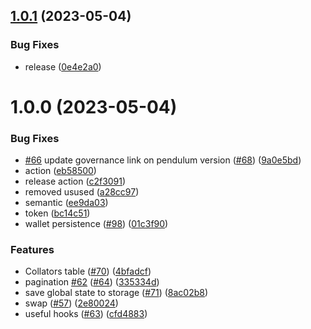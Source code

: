 ## [1.0.1](https://github.com/pendulum-chain/portal/compare/v1.0.0...v1.0.1) (2023-05-04)


### Bug Fixes

* release ([0e4e2a0](https://github.com/pendulum-chain/portal/commit/0e4e2a0cf138d2fa9d7992f2e8a2e2aaccdcd8e1))

# 1.0.0 (2023-05-04)


### Bug Fixes

* [#66](https://github.com/pendulum-chain/portal/issues/66) update governance link on pendulum version ([#68](https://github.com/pendulum-chain/portal/issues/68)) ([9a0e5bd](https://github.com/pendulum-chain/portal/commit/9a0e5bdd282e0cfca5836d0a61c2eeb24ae580b6))
* action ([eb58500](https://github.com/pendulum-chain/portal/commit/eb58500d3303d101c547095d03c1079242b317c7))
* release action ([c2f3091](https://github.com/pendulum-chain/portal/commit/c2f30917fa7ec4fc1d108fd8594b6d542edaaeac))
* removed usused ([a28cc97](https://github.com/pendulum-chain/portal/commit/a28cc97f51a28c97e900e819ae87c10fe86783ed))
* semantic ([ee9da03](https://github.com/pendulum-chain/portal/commit/ee9da03139d37f3b9ba83d117de019dddb604b87))
* token ([bc14c51](https://github.com/pendulum-chain/portal/commit/bc14c51a305335f7b13992201fb6e39ea1b691c6))
* wallet persistence ([#98](https://github.com/pendulum-chain/portal/issues/98)) ([01c3f90](https://github.com/pendulum-chain/portal/commit/01c3f90738890bc39ad3e48fe9e68f539a39b285))


### Features

* Collators table ([#70](https://github.com/pendulum-chain/portal/issues/70)) ([4bfadcf](https://github.com/pendulum-chain/portal/commit/4bfadcfa85222342e1334f29d74bf44032d5bb23))
* pagination [#62](https://github.com/pendulum-chain/portal/issues/62) ([#64](https://github.com/pendulum-chain/portal/issues/64)) ([335334d](https://github.com/pendulum-chain/portal/commit/335334d2b9f65fb40b8c63ec3f2a2ea2b62f2ac9))
* save global state to storage ([#71](https://github.com/pendulum-chain/portal/issues/71)) ([8ac02b8](https://github.com/pendulum-chain/portal/commit/8ac02b841fdbd12cf8582c15f77180ddd9e93d7c))
* swap ([#57](https://github.com/pendulum-chain/portal/issues/57)) ([2e80024](https://github.com/pendulum-chain/portal/commit/2e80024efc34489fac79a37fa3abf630534d2d69))
* useful hooks ([#63](https://github.com/pendulum-chain/portal/issues/63)) ([cfd4883](https://github.com/pendulum-chain/portal/commit/cfd4883bb05c191f42bddac3ddc874c6f8b85368))
